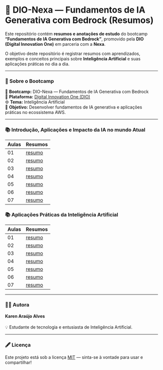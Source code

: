 # 🤖 DIO-Nexa — Fundamentos de IA Generativa com Bedrock (Resumos)

Este repositório contém **resumos e anotações de estudo** do bootcamp **“Fundamentos de IA Generativa com Bedrock”**, promovido pela **DIO (Digital Innovation One)** em parceria com a **Nexa**.  

O objetivo deste repositório é registrar resumos com aprendizados, exemplos e conceitos principais sobre **Inteligência Artificial** e suas aplicações práticas no dia a dia.

---

### 🧾 Sobre o Bootcamp

📘 **Bootcamp:** DIO-Nexa — Fundamentos de IA Generativa com Bedrock  
🏫 **Plataforma:** [Digital Innovation One (DIO)](https://www.dio.me)  
⚙️ **Tema:** Inteligência Artificial  
📅 **Objetivo:** Desenvolver fundamentos de IA generativa e aplicações práticas no ecossistema AWS.

---

### 📚 Introdução, Aplicações e Impacto da IA no mundo Atual

| Aulas |Resumos |
|------|------|
| 01 | [resumo](https://github.com/karenaraujodev/DIO--Nexa---Fundamentos-de-IA-Generativa-com-Bedrock-resumos/blob/main/aulas/aula01.md) |
| 02 | [resumo](https://github.com/karenaraujodev/DIO--Nexa---Fundamentos-de-IA-Generativa-com-Bedrock-resumos/blob/main/aulas/aula02.md)|
| 03 | [resumo](https://github.com/karenaraujodev/DIO--Nexa---Fundamentos-de-IA-Generativa-com-Bedrock-resumos/blob/main/aulas/aula03.md)|
| 04 | [resumo](https://github.com/karenaraujodev/DIO--Nexa---Fundamentos-de-IA-Generativa-com-Bedrock-resumos/blob/main/aulas/aula04.md)|
| 05 | [resumo](https://github.com/karenaraujodev/DIO--Nexa---Fundamentos-de-IA-Generativa-com-Bedrock-resumos/blob/main/aulas/aula05.md)|
| 06 | [resumo](https://github.com/karenaraujodev/DIO--Nexa---Fundamentos-de-IA-Generativa-com-Bedrock-resumos/blob/main/aulas/aula06.md)|
| 07 | [resumo](https://github.com/karenaraujodev/DIO--Nexa---Fundamentos-de-IA-Generativa-com-Bedrock-resumos/blob/main/aulas/aula07.md)|

### 📚 Aplicações Práticas da Inteligência Artificial

| Aulas |Resumos |
|------|------|
| 01 | [resumo](https://github.com/karenaraujodev/DIO--Nexa---Fundamentos-de-IA-Generativa-com-Bedrock-resumos/blob/main/aulas02/aula01.md)|
| 02 | [resumo](https://github.com/karenaraujodev/DIO--Nexa---Fundamentos-de-IA-Generativa-com-Bedrock-resumos/blob/main/aulas02/aula02.md)|
| 03 | [resumo](https://github.com/karenaraujodev/DIO--Nexa---Fundamentos-de-IA-Generativa-com-Bedrock-resumos/blob/main/aulas02/aula03.md)|
| 04 | [resumo](https://github.com/karenaraujodev/DIO--Nexa---Fundamentos-de-IA-Generativa-com-Bedrock-resumos/blob/main/aulas02/aula04.md)|
| 05 | [resumo](https://github.com/karenaraujodev/DIO--Nexa---Fundamentos-de-IA-Generativa-com-Bedrock-resumos/blob/main/aulas02/aula05.md)|
| 06 | [resumo](https://github.com/karenaraujodev/DIO--Nexa---Fundamentos-de-IA-Generativa-com-Bedrock-resumos/blob/main/aulas02/aula06.md)|
| 07 | [resumo](https://github.com/karenaraujodev/DIO--Nexa---Fundamentos-de-IA-Generativa-com-Bedrock-resumos/blob/main/aulas02/aula07.md)|

---

### 👩‍💻 Autora

#### **Karen Araújo Alves**  

💡 Estudante de tecnologia e entusiasta de Inteligência Artificial.  

---

### 🖋️ Licença

Este projeto está sob a licença [MIT](LICENSE) — sinta-se à vontade para usar e compartilhar!
